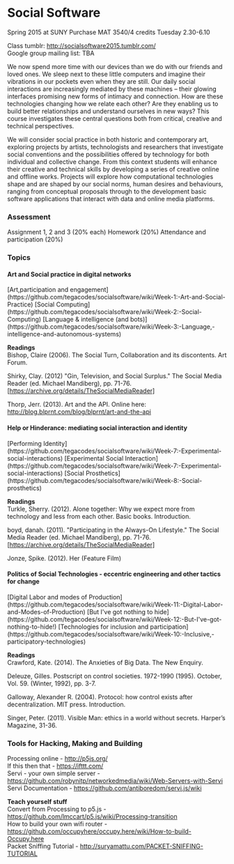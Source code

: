 <h1>Social Software</h1>  
Spring 2015 at SUNY Purchase  
MAT 3540/4 credits  
Tuesday 2.30-6.10  

Class tumblr: http://socialsoftware2015.tumblr.com/  
Google group mailing list:  TBA

We now spend more time with our devices than we do with our friends and loved ones. We sleep next to these little computers and imagine their vibrations in our pockets even when they are still. Our daily social interactions are increasingly mediated by these machines – their glowing interfaces promising new forms of intimacy and connection. How are these technologies changing how we relate each other? Are they enabling us to build better relationships and understand ourselves in new ways? This course investigates these central questions both from critical, creative and technical perspectives.

We will consider social practice in both historic and contemporary art, exploring projects by artists, technologists and researchers that investigate social conventions and the possibilities offered by technology for both individual and collective change. From this context students will enhance their creative and technical skills by developing a series of creative online and offline works. Projects will explore how computational technologies shape and are shaped by our social norms, human desires and behaviours, ranging from conceptual proposals through to the development basic software applications that interact with data and online media platforms.

<h3>Assessment </h3>
Assignment 1, 2 and 3 (20% each)  
Homework (20%)  
Attendance and participation (20%)  

<h3>Topics</h3>
<h4>Art and Social practice in digital networks </h4> 
[Art,participation and engagement](https://github.com/tegacodes/socialsoftware/wiki/Week-1:-Art-and-Social-Practice)  
[Social Computing](https://github.com/tegacodes/socialsoftware/wiki/Week-2:-Social-Computing)  
[Language & intelligence (and bots)](https://github.com/tegacodes/socialsoftware/wiki/Week-3:-Language,-intelligence-and-autonomous-systems)  

**Readings**    
Bishop, Claire (2006). The Social Turn, Collaboration and its discontents. Art Forum.  

Shirky, Clay. (2012) "Gin, Television, and Social Surplus." The Social Media Reader (ed. Michael Mandiberg), pp. 71-76. [https://archive.org/details/TheSocialMediaReader]    

Thorp, Jerr. (2013). Art and the API. Online here: http://blog.blprnt.com/blog/blprnt/art-and-the-api  

<h4>Help or Hinderance: mediating social interaction and identity </h4>  
[Performing Identity](https://github.com/tegacodes/socialsoftware/wiki/Week-7:-Experimental-social-interactions)  
[Experimental Social Interaction](https://github.com/tegacodes/socialsoftware/wiki/Week-7:-Experimental-social-interactions)  
[Social Prosthetics](https://github.com/tegacodes/socialsoftware/wiki/Week-8:-Social-prosthetics)  

**Readings**   
Turkle, Sherry. (2012). Alone together: Why we expect more from technology and less from each other. Basic books. Introduction. 

boyd, danah. (2011). "Participating in the Always-On Lifestyle." The Social Media Reader (ed. Michael Mandiberg), pp. 71-76. [https://archive.org/details/TheSocialMediaReader]  

Jonze, Spike. (2012). Her (Feature Film)  

<h4>Politics of Social Technologies - eccentric engineering and other tactics for change </h4>  
[Digital Labor and modes of Production](https://github.com/tegacodes/socialsoftware/wiki/Week-11:-Digital-Labor-and-Modes-of-Production)  
[But I've got nothing to hide](https://github.com/tegacodes/socialsoftware/wiki/Week-12:-But-I've-got-nothing-to-hide!)  
[Technologies for inclusion and participation](https://github.com/tegacodes/socialsoftware/wiki/Week-10:-Inclusive,-participatory-technologies) 

**Readings**  
Crawford, Kate. (2014). The Anxieties of Big Data. The New Enquiry.  

Deleuze, Gilles. Postscript on control societies. 1972-1990 (1995). October, Vol. 59. (Winter, 1992), pp. 3-7.

Galloway, Alexander R. (2004). Protocol: how control exists after decentralization. MIT press. Introduction.  

Singer, Peter. (2011). Visible Man: ethics in a world without secrets. Harper’s Magazine, 31-36.  

<h3>Tools for Hacking, Making and Building</h3>

Processing online - http://p5js.org/  
If this then that - https://ifttt.com/  
Servi - your own simple server - https://github.com/robynitp/networkedmedia/wiki/Web-Servers-with-Servi  
Servi Documentation - https://github.com/antiboredom/servi.js/wiki  

**Teach yourself stuff**  
Convert from Processing to p5.js - https://github.com/lmccart/p5.js/wiki/Processing-transition  
How to build your own wifi router - https://github.com/occupyhere/occupy.here/wiki/How-to-build-Occupy.here  
Packet Sniffing Tutorial - http://suryamattu.com/PACKET-SNIFFING-TUTORIAL  
